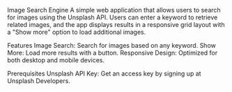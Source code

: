 Image Search Engine
A simple web application that allows users to search for images using the Unsplash API. 
Users can enter a keyword to retrieve related images, and the app displays results in a responsive grid layout with
a "Show more" option to load additional images.

Features
Image Search: Search for images based on any keyword.
Show More: Load more results with a button.
Responsive Design: Optimized for both desktop and mobile devices.

Prerequisites
Unsplash API Key: Get an access key by signing up at Unsplash Developers.
